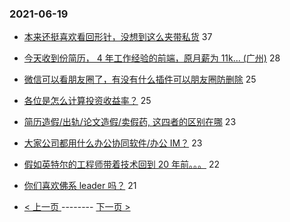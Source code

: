### 2021-06-19 
- [本来还挺喜欢看回形针，没想到这么夹带私货](https://www.v2ex.com/t/784503) 37
- [今天收到份简历， 4 年工作经验的前端，原月薪为 11k... (广州)](https://www.v2ex.com/t/784389) 28
- [微信可以看朋友圈了，有没有什么插件可以朋友圈防删除](https://www.v2ex.com/t/784408) 25
- [各位是怎么计算投资收益率？](https://www.v2ex.com/t/784346) 25
- [简历造假/出轨/论文造假/卖假药, 这四者的区别在哪](https://www.v2ex.com/t/784443) 23
- [大家公司都用什么办公协同软件/办公 IM？](https://www.v2ex.com/t/784370) 23
- [假如英特尔的工程师带着技术回到 20 年前。。。](https://www.v2ex.com/t/784394) 22
- [你们喜欢佛系 leader 吗？](https://www.v2ex.com/t/784455) 21 

- [ < 上一页 ](https://github.com/able8/v2ex-hot-record/blob/master/2021-06-18.md) -------- [ 下一页 > ](https://github.com/able8/v2ex-hot-record/blob/master/2021-06-20.md)